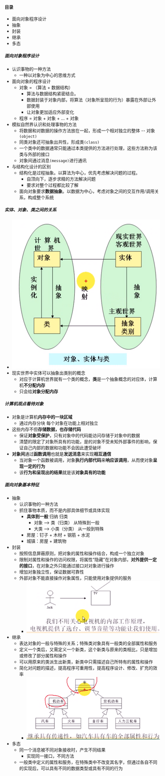 #### 目录

* 面向对象程序设计
* 抽象
* 封装
* 继承
* 多态

##### 面向对象程序设计

* 认识事物的一种方法
  * 一种以对象为中心的思维方式
* 面向对象的程序设计
  * 对象 = （算法 + 数据结构）
    * 算法与数据结构紧密结合。
    * 数据封装于对象内部，将算法（对象所呈现的行为）暴露在外部让外部使用
    * 让对象更加适应外部变化
  * 程序 = 对象 + 对象 + ... + 对象
* 模拟自然界认识和处理事物的方法
  * 将数据和对数据的操作方法放在一起，形成一个相对独立的整体 -- 对象`(object)`
  * 同类对象还可抽象出共性，形成类`(class)`
  * 一个类中的数据通常只能通过本类提供的方法进行处理，这些方法称为该类与外部的接口
  * 对象间通过消息`(message)`进行通讯
* 与结构化设计的区别
  * 结构化是过程抽象。以算法为中心，优先考虑解决问题的过程。
    * 自顶向下，逐步求精的方法解决问题
    * 要求对整个过程都比较了解
  * 面向对象要求**数据抽象**。以数据为中心，考虑对象之间的交互作用/调用关系，构成整个系统

##### 实体、对象、类之间的关系

* ![image-20211223201643546](%E7%B1%BB%E4%B8%8E%E5%AF%B9%E8%B1%A12.assets/image-20211223201643546.png)
* 现实世界中实体可以抽象出类别的概念
  * 对应于计算机世界就有一个类的概念，**类**是一个抽象概念的对应体，计算机**不分配内存**
  * 只会给**对象分配内存**

##### 计算机观点看待对象

* 对象是计算机**内存中的一块区域**
  * 通过内存分块 每个对象在功能上相对独立
* 这些内存不但**存储数据，也存储代码**
  * 保证**对象受保护**，只有对象中的代码能访问存储于对象中的数据
  * 清楚的限定了对象所具有的功能，是的对象不受未知外部事件的影响，保证自己内部的数据和功能不会因此遭受破坏
* **对象间**通过**函数调用**也就是**发送消息**来实现**相互通信**
  * 当对象一个函数被调用，对象**执行内部代码**来**响应该调用**，从而使对象**呈现一定的行为**
  * 该**行为和呈现出的结果**就是该**对象具有的功能**

##### 面向对象基本特征

* 抽象
  * 认识事物的一种方法
  * 抓住事物本质，而不是内部具体细节或具体实现
    * **具体到一般** 归纳 归类
      * 对象 --> 类（归类）    从特殊到一般
      * 大类 --> 小类（分类） 从一般到特殊
    * 房屋：钉子 + 木材 + 钢筋 + 水泥
    * 城镇：房屋 + 建筑物
* 封装
  * 按照信息屏蔽原则，把对象的属性和操作结合，构成一个独立对象
  * 限制对属性和操作的访问权限，将属性“隐藏”在对象内部，**对外提供一定的接口**，在对象之外只能通过接口对对象进行操作
  * 增加对象独立性，保证数据可靠性
  * 外部对象不能直接操作对象属性，只能使用对象提供的服务
    * ![image-20211223205210342](%E7%B1%BB%E4%B8%8E%E5%AF%B9%E8%B1%A12.assets/image-20211223205210342.png)
* 继承
  * 表达对象的一般与特殊的关系；特殊类对象具有一般类的全部属性和服务
  * 定义一个类后，又需定义一个新类，这个新类与原来的类相比，只是增加或修改了部分属性和操作
  * 可以用原来的类派生出新类，新类中只需描述自己所特有的属性和操作
  * 简化对问题的描述，提高程序可重用性，提高程序设计、修改、扩充的效率
    * ![image-20211223210555849](%E7%B1%BB%E4%B8%8E%E5%AF%B9%E8%B1%A12.assets/image-20211223210555849.png)
* 多态
  * 同一个消息被不同对象接收时，产生不同结果
    * 实现同一接口，不同方法
  * 一般类中定义的属性和服务，在特殊类中不改变其名字，但通过各自不同的实现后，可以具有不同的数据类型或具有不同的行为


